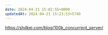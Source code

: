 ```yaml
---
date: 2024-04-21 15:02:55+0000
updatedAt: 2024-04-21 15:23:53+5740
---
```

https://shdkej.com/blog/100k_concurrent_server/